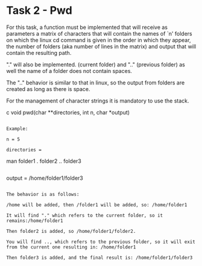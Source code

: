 # Task 2 - Pwd

For this task, a function must be implemented that will receive as parameters a matrix of characters that will contain the names of `n' folders on which the linux cd command is given in the order in which they appear, the number of folders
(aka number of lines in the matrix) and output that will contain the resulting path.

"." will also be implemented. (current folder) and ".." (previous folder) as well
the name of a folder does not contain spaces.

The ".." behavior is similar to that in linux, so the output from
folders are created as long as there is space.

For the management of character strings it is mandatory to use the stack.

c
void pwd(char **directories, int n, char *output)
```

Example:

n = 5

directories =

```
man
folder1
.
folder2
..
folder3
```

```
output = /home/folder1/folder3
```

The behavior is as follows:

/home will be added, then /folder1 will be added, so: /home/folder1

It will find "." which refers to the current folder, so it remains:/home/folder1

Then folder2 is added, so /home/folder1/folder2.

You will find .., which refers to the previous folder, so it will exit from the current one resulting in: /home/folder1

Then folder3 is added, and the final result is: /home/folder1/folder3
